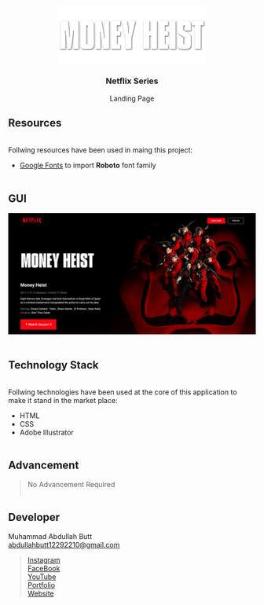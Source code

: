 <p align = "center">
  <img src = "img/Money-Heist-Logo.png" width = "300">
</p>
<h3 align = "center">Netflix Series</h3>
<p align = "center">Landing Page</p>

## Resources
<br>
Follwing resources have been used in maing this project:

- [Google Fonts](https://fonts.google.com/specimen/Roboto) to import **Roboto** font family
<br><br>

## GUI

![Demo](img/Demo.png)
<br><br>

## Technology Stack
<br>
Follwing technologies have been used at the core of this application to make it stand in the market place:

- HTML
- CSS
- Adobe Illustrator
<br><br>

## Advancement
> No Advancement Required
<br><br>



## Developer
Muhammad Abdullah Butt <br>
abdullahbutt12292210@gmail.com <br>
> [Instagram](https://www.instagram.com/abdullah.butt.22/)<br>
> [FaceBook](https://www.facebook.com/profile.php?id=100076291614529)<br>
> [YouTube](https://www.youtube.com/channel/UCnuOFQyMywg-KuoN-lmav1Q)<br>
> [Portfolio](https://rebrand.ly/muhammadabdullahPortfolio)<br>
> [Website](#)
